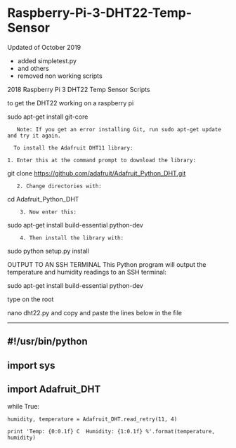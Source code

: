 # Raspberry-Pi-3-DHT22-Temp-Sensor


Updated of October 2019 

* added simpletest.py
* and others
* removed non working scripts


2018 Raspberry Pi 3 DHT22 Temp Sensor  Scripts 



to get the DHT22 working on a raspberry pi 


sudo apt-get install git-core

       Note: If you get an error installing Git, run sudo apt-get update and try it again.

      To install the Adafruit DHT11 library:

    1. Enter this at the command prompt to download the library:

git clone https://github.com/adafruit/Adafruit_Python_DHT.git

       2. Change directories with:

cd Adafruit_Python_DHT

        3. Now enter this:

sudo apt-get install build-essential python-dev

        4. Then install the library with:

sudo python setup.py install

OUTPUT TO AN SSH TERMINAL
This Python program will output the temperature and humidity readings to an SSH terminal:

sudo apt-get install build-essential python-dev


type on the root  

nano dht22.py and copy and paste the lines below in the file

------------------------------------------------------
#!/usr/bin/python
------------------------
import sys
-------------------------

import Adafruit_DHT
----------------------------

while True:

    humidity, temperature = Adafruit_DHT.read_retry(11, 4)

    print 'Temp: {0:0.1f} C  Humidity: {1:0.1f} %'.format(temperature, humidity)


